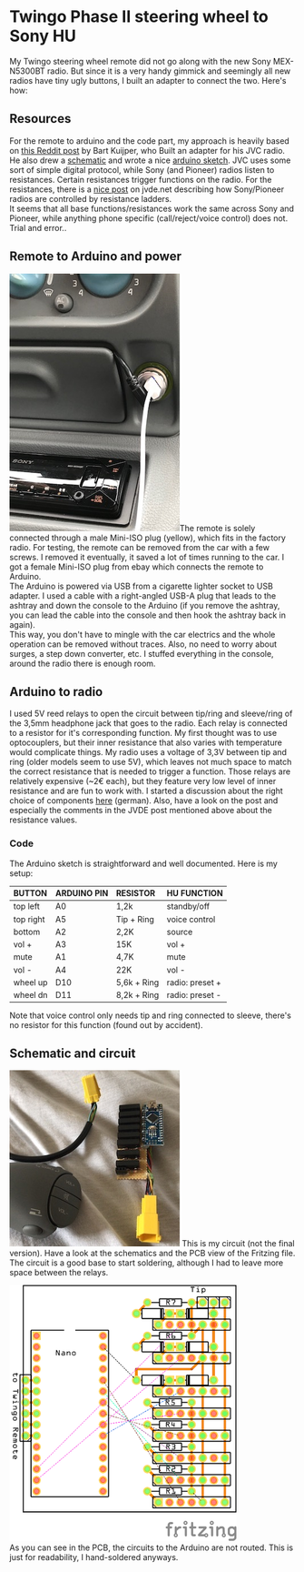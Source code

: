 # Twingo Phase II steering wheel to Sony HU

My Twingo steering wheel remote did not go along with the new Sony MEX-N5300BT radio. But since it is a very handy gimmick and seemingly all new radios have tiny ugly buttons, I built an adapter to connect the two. Here's how:

## Resources
For the remote to arduino and the code part, my approach is heavily based on [this Reddit post](https://www.reddit.com/r/diyelectronics/comments/413liz/renault_steering_wheel_remote_to_jvc/) by Bart Kuijper, who Built an adapter for his JVC radio. He also drew a [schematic](https://imgur.com/vg5zvh5) and wrote a nice [arduino sketch](https://pastebin.com/fXbScxV4). JVC uses some sort of simple digital protocol, while Sony (and Pioneer) radios listen to resistances. Certain resistances trigger functions on the radio. For the resistances, there is a [nice post](http://jvde.net/comment/150) on jvde.net describing how Sony/Pioneer radios are controlled by resistance ladders.  
It seems that all base functions/resistances work the same across Sony and Pioneer, while anything phone specific (call/reject/voice control) does not. Trial and error..

## Remote to Arduino and power
![Power](/docs/twingo-sony-power.jpeg)The remote is solely connected through a male Mini-ISO plug (yellow), which fits in the factory radio. For testing, the remote can be removed from the car with a few screws. I removed it eventually, it saved a lot of times running to the car. I got a female Mini-ISO plug from ebay which connects the  remote to Arduino.  
The Arduino is powered via USB from a cigarette lighter socket to USB adapter. I used a cable with a right-angled USB-A plug that leads to the ashtray and down the console to the Arduino (if you remove the ashtray, you can lead the cable into the console and then hook the ashtray back in again).  
This way, you don't have to mingle with the car electrics and the whole operation can be removed without traces. Also, no need to worry about surges, a step down converter, etc. I stuffed everything in the console, around the radio there is enough room.

## Arduino to radio
I used 5V reed relays to open the circuit between tip/ring and sleeve/ring of the 3,5mm headphone jack that goes to the radio. Each relay is connected to a resistor for it's corresponding function. My first thought was to use optocouplers, but their inner resistance that also varies with temperature would complicate things. My radio uses a voltage of 3,3V between tip and ring (older models seem to use 5V), which leaves not much space to match the correct resistance that is needed to trigger a function. Those relays are relatively expensive (~2€ each), but they feature very low level of inner resistance and are fun to work with. I started a discussion about the right choice of components [here](https://www.mikrocontroller.net/topic/479725#new) (german). Also, have a look on the post and especially the comments in the JVDE post mentioned above about the resistance values.

### Code
The Arduino sketch is straightforward and well documented. Here is my setup:

| BUTTON | ARDUINO PIN| RESISTOR | HU FUNCTION |
|:--|:--|:--|:--|
| top left | A0 | 1,2k | standby/off |
| top right | A5 | Tip + Ring | voice control |
| bottom | A2 | 2,2K | source |
| vol + | A3 | 15K | vol + |
| mute | A1 | 4,7K | mute |
| vol - | A4 | 22K | vol - |
| wheel up | D10 | 5,6k + Ring | radio: preset + |
| wheel dn | D11 | 8,2k + Ring | radio: preset - |

Note that voice control only needs tip and ring connected to sleeve, there's no resistor for this function (found out by accident).

## Schematic and circuit
![Circuit](/docs/twingo-sony-circuit-board.jpg) This is my circuit (not the final version). Have a look at the schematics and the PCB view of the Fritzing file. The circuit is a good base to start soldering, although I had to leave more space between the relays.  

![PCB](/docs/twingo-sony-pcb.png)  
As you can see in the PCB, the circuits to the Arduino are not routed. This is just for readability, I hand-soldered anyways.